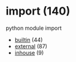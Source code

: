 # import (140)
python module import

+ [builtin](builtin/README.md) (44)
+ [external](external/README.md) (87)
+ [inhouse](inhouse/README.md) (9)

